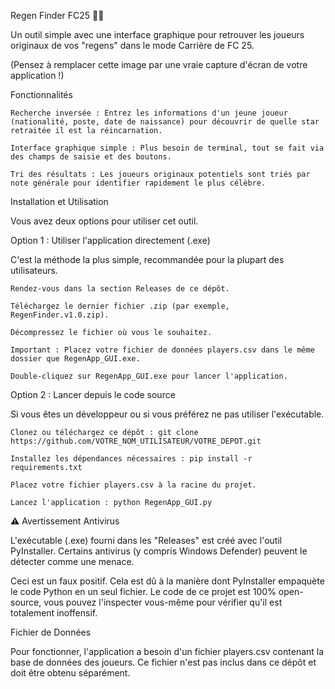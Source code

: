 Regen Finder FC25 🕵️‍♂️

Un outil simple avec une interface graphique pour retrouver les joueurs originaux de vos "regens" dans le mode Carrière de FC 25.

(Pensez à remplacer cette image par une vraie capture d'écran de votre application !)

Fonctionnalités

    Recherche inversée : Entrez les informations d'un jeune joueur (nationalité, poste, date de naissance) pour découvrir de quelle star retraitée il est la réincarnation.

    Interface graphique simple : Plus besoin de terminal, tout se fait via des champs de saisie et des boutons.

    Tri des résultats : Les joueurs originaux potentiels sont triés par note générale pour identifier rapidement le plus célèbre.

Installation et Utilisation

Vous avez deux options pour utiliser cet outil.

Option 1 : Utiliser l'application directement (.exe)

C'est la méthode la plus simple, recommandée pour la plupart des utilisateurs.

    Rendez-vous dans la section Releases de ce dépôt.

    Téléchargez le dernier fichier .zip (par exemple, RegenFinder.v1.0.zip).

    Décompressez le fichier où vous le souhaitez.

    Important : Placez votre fichier de données players.csv dans le même dossier que RegenApp_GUI.exe.

    Double-cliquez sur RegenApp_GUI.exe pour lancer l'application.

Option 2 : Lancer depuis le code source

Si vous êtes un développeur ou si vous préférez ne pas utiliser l'exécutable.

    Clonez ou téléchargez ce dépôt : git clone https://github.com/VOTRE_NOM_UTILISATEUR/VOTRE_DEPOT.git

    Installez les dépendances nécessaires : pip install -r requirements.txt

    Placez votre fichier players.csv à la racine du projet.

    Lancez l'application : python RegenApp_GUI.py

⚠️ Avertissement Antivirus

L'exécutable (.exe) fourni dans les "Releases" est créé avec l'outil PyInstaller. Certains antivirus (y compris Windows Defender) peuvent le détecter comme une menace.

Ceci est un faux positif. Cela est dû à la manière dont PyInstaller empaquète le code Python en un seul fichier. Le code de ce projet est 100% open-source, vous pouvez l'inspecter vous-même pour vérifier qu'il est totalement inoffensif.

Fichier de Données

Pour fonctionner, l'application a besoin d'un fichier players.csv contenant la base de données des joueurs. Ce fichier n'est pas inclus dans ce dépôt et doit être obtenu séparément.
